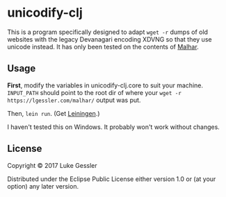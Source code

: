 # unicodify-clj

This is a program specifically designed to adapt `wget -r` dumps of old websites with the legacy Devanagari encoding XDVNG so that they use unicode instead. It has only been tested on the contents of [Malhar](https://lgessler.com/malhar/).

## Usage

**First**, modify the variables in unicodify-clj.core to suit your machine. `INPUT_PATH` should point to the root dir of where your `wget -r https://lgessler.com/malhar/` output was put.

Then, `lein run`. (Get [Leiningen](https://leiningen.org/).)

I haven't tested this on Windows. It probably won't work without changes.

## License

Copyright © 2017 Luke Gessler

Distributed under the Eclipse Public License either version 1.0 or (at
your option) any later version.
